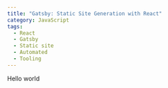 ```yaml
---
title: "Gatsby: Static Site Generation with React"
category: JavaScript
tags:
  - React
  - Gatsby
  - Static site
  - Automated
  - Tooling
---
```


Hello world
